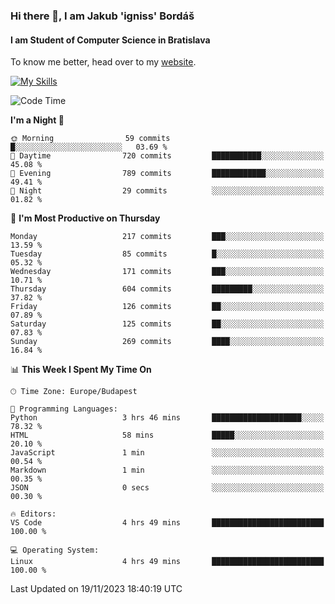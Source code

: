 ### Hi there 👋, I am Jakub 'igniss' Bordáš

#### I am Student of Computer Science in Bratislava
To know me better, head over to my [website](https://bordas.sk).

[![My Skills](https://skillicons.dev/icons?i=js,html,css,figma,svelte,java,kotlin,python,postgresql,typescript,nest,nodejs)](https://bordas.sk)


<!--START_SECTION:waka-->
![Code Time](http://img.shields.io/badge/Code%20Time-1%2C268%20hrs%2019%20mins-blue)

**I'm a Night 🦉** 

```text
🌞 Morning                59 commits          █░░░░░░░░░░░░░░░░░░░░░░░░   03.69 % 
🌆 Daytime                720 commits         ███████████░░░░░░░░░░░░░░   45.08 % 
🌃 Evening                789 commits         ████████████░░░░░░░░░░░░░   49.41 % 
🌙 Night                  29 commits          ░░░░░░░░░░░░░░░░░░░░░░░░░   01.82 % 
```
📅 **I'm Most Productive on Thursday** 

```text
Monday                   217 commits         ███░░░░░░░░░░░░░░░░░░░░░░   13.59 % 
Tuesday                  85 commits          █░░░░░░░░░░░░░░░░░░░░░░░░   05.32 % 
Wednesday                171 commits         ███░░░░░░░░░░░░░░░░░░░░░░   10.71 % 
Thursday                 604 commits         █████████░░░░░░░░░░░░░░░░   37.82 % 
Friday                   126 commits         ██░░░░░░░░░░░░░░░░░░░░░░░   07.89 % 
Saturday                 125 commits         ██░░░░░░░░░░░░░░░░░░░░░░░   07.83 % 
Sunday                   269 commits         ████░░░░░░░░░░░░░░░░░░░░░   16.84 % 
```


📊 **This Week I Spent My Time On** 

```text
🕑︎ Time Zone: Europe/Budapest

💬 Programming Languages: 
Python                   3 hrs 46 mins       ████████████████████░░░░░   78.32 % 
HTML                     58 mins             █████░░░░░░░░░░░░░░░░░░░░   20.10 % 
JavaScript               1 min               ░░░░░░░░░░░░░░░░░░░░░░░░░   00.54 % 
Markdown                 1 min               ░░░░░░░░░░░░░░░░░░░░░░░░░   00.35 % 
JSON                     0 secs              ░░░░░░░░░░░░░░░░░░░░░░░░░   00.30 % 

🔥 Editors: 
VS Code                  4 hrs 49 mins       █████████████████████████   100.00 % 

💻 Operating System: 
Linux                    4 hrs 49 mins       █████████████████████████   100.00 % 
```


 Last Updated on 19/11/2023 18:40:19 UTC
<!--END_SECTION:waka-->
